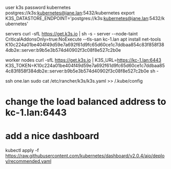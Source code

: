 user k3s password kubernetes
postgres://k3s:kubernetes@jane.lan:5432/kubernetes
export K3S_DATASTORE_ENDPOINT='postgres://k3s:kubernetes@jane.lan:5432/kubernetes'

servers
curl -sfL https://get.k3s.io | sh -s - server --node-taint CriticalAddonsOnly=true:NoExecute --tls-san kc-1.lan
apt install net-tools
K10c224a01be404f49d59e7a692f61d9fc65d60ce1c7ddbaa854c83f858f384db2e::server:b9b5e3b574d40902f3c08f8e527c2b0e

worker nodes
curl -sfL https://get.k3s.io | K3S_URL=https://kc-1.lan:6443 K3S_TOKEN=K10c224a01be404f49d59e7a692f61d9fc65d60ce1c7ddbaa854c83f858f384db2e::server:b9b5e3b574d40902f3c08f8e527c2b0e sh -

ssh one.lan sudo cat /etc/rancher/k3s/k3s.yaml >> /.kube/config
# change the load balanced address to kc-1.lan:6443

# add a nice dashboard
kubectl apply -f https://raw.githubusercontent.com/kubernetes/dashboard/v2.0.4/aio/deploy/recommended.yaml
